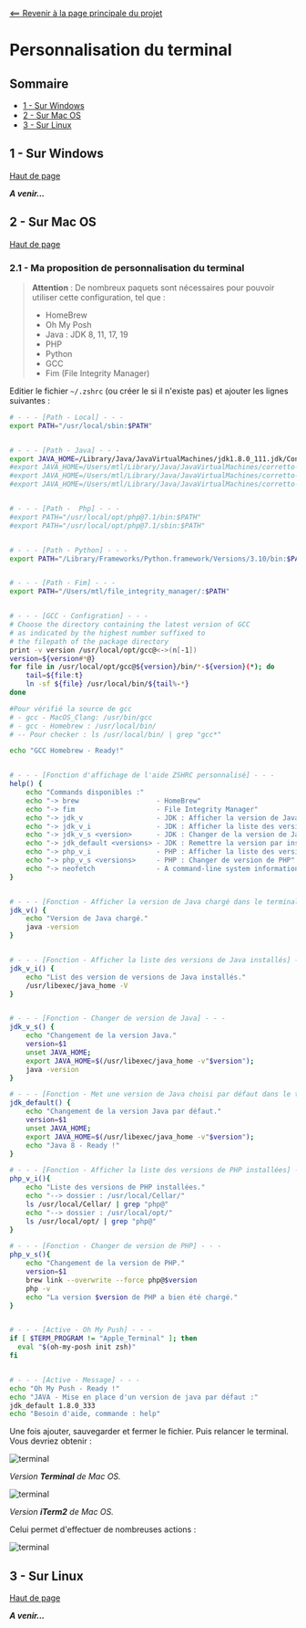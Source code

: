 <a name="top"></a>

[<== Revenir à la page principale du projet](../../)

# Personnalisation du terminal

## Sommaire

- [1 - Sur Windows](#1---sur-windows)
- [2 - Sur Mac OS](#2---sur-mac-os)
- [3 - Sur Linux](#3---sur-linux)

## 1 - Sur Windows
[Haut de page](#top)

_**A venir...**_

## 2 - Sur Mac OS
[Haut de page](#top)

### 2.1 - Ma proposition de personnalisation du terminal

> **Attention** : De nombreux paquets sont nécessaires pour pouvoir utiliser cette configuration, tel que :
> - HomeBrew
> - Oh My Posh
> - Java : JDK 8, 11, 17, 19
> - PHP
> - Python
> - GCC
> - Fim (File Integrity Manager)

Editier le fichier `~/.zshrc` (ou créer le si il n'existe pas) et ajouter les lignes suivantes :

```bash
# - - - [Path - Local] - - - 
export PATH="/usr/local/sbin:$PATH"


# - - - [Path - Java] - - - 
export JAVA_HOME=/Library/Java/JavaVirtualMachines/jdk1.8.0_111.jdk/Contents/Home
#export JAVA_HOME=/Users/mtl/Library/Java/JavaVirtualMachines/corretto-11.0.16/Contents/Home
#export JAVA_HOME=/Users/mtl/Library/Java/JavaVirtualMachines/corretto-17.0.5/Contents/Home
#export JAVA_HOME=/Users/mtl/Library/Java/JavaVirtualMachines/corretto-19.0.1/Contents/Home


# - - - [Path -  Php] - - -
#export PATH="/usr/local/opt/php@7.1/bin:$PATH"
#export PATH="/usr/local/opt/php@7.1/sbin:$PATH"


# - - - [Path - Python] - - -
export PATH="/Library/Frameworks/Python.framework/Versions/3.10/bin:$PATH"


# - - - [Path - Fim] - - -
export PATH="/Users/mtl/file_integrity_manager/:$PATH"


# - - - [GCC - Configration] - - -
# Choose the directory containing the latest version of GCC
# as indicated by the highest number suffixed to 
# the filepath of the package directory
print -v version /usr/local/opt/gcc@<->(n[-1])
version=${version#*@}
for file in /usr/local/opt/gcc@${version}/bin/*-${version}(*); do
    tail=${file:t}
    ln -sf ${file} /usr/local/bin/${tail%-*}
done

#Pour vérifié la source de gcc
# - gcc - MacOS_Clang: /usr/bin/gcc
# - gcc - Homebrew : /usr/local/bin/
# -- Pour checker : ls /usr/local/bin/ | grep "gcc*"

echo "GCC Homebrew - Ready!"


# - - - [Fonction d'affichage de l'aide ZSHRC personnalisé] - - -
help() {
	echo "Commands disponibles :"
	echo "-> brew                   - HomeBrew"
	echo "-> fim                    - File Integrity Manager"
	echo "-> jdk_v                  - JDK : Afficher la version de Java chargé."
	echo "-> jdk_v_i                - JDK : Afficher la liste des versions de Java installés."
	echo "-> jdk_v_s <version>      - JDK : Changer de la version de Java."
	echo "-> jdk_default <versions> - JDK : Remettre la version par installé par défaut de JDK."
	echo "-> php_v_i                - PHP : Afficher la liste des versions de PHP installées."
	echo "-> php_v_s <versions>     - PHP : Changer de version de PHP"
	echo "-> neofetch               - A command-line system information tool written in bash"
}


# - - - [Fonction - Afficher la version de Java chargé dans le terminal] - - -
jdk_v() {
	echo "Version de Java chargé."
	java -version
}


# - - - [Fonction - Afficher la liste des versions de Java installés] - - -
jdk_v_i() {
	echo "List des version de versions de Java installés."
	/usr/libexec/java_home -V
}


# - - - [Fonction - Changer de version de Java] - - -
jdk_v_s() {
	echo "Changement de la version Java."
	version=$1
	unset JAVA_HOME;
	export JAVA_HOME=$(/usr/libexec/java_home -v"$version");
	java -version
}

# - - - [Fonction - Met une version de Java choisi par défaut dans le terminal au démarrage] - - -
jdk_default() {
	echo "Changement de la version Java par défaut."
	version=$1
	unset JAVA_HOME;
	export JAVA_HOME=$(/usr/libexec/java_home -v"$version");
	echo "Java 8 - Ready !"
}

# - - - [Fonction - Afficher la liste des versions de PHP installées] - - -
php_v_i(){
	echo "Liste des versions de PHP installées."
	echo "--> dossier : /usr/local/Cellar/"
	ls /usr/local/Cellar/ | grep "php@"
	echo "--> dossier : /usr/local/opt/"
	ls /usr/local/opt/ | grep "php@"
}

# - - - [Fonction - Changer de version de PHP] - - -
php_v_s(){
	echo "Changement de la version de PHP."
	version=$1
	brew link --overwrite --force php@$version
	php -v
	echo "La version $version de PHP a bien été chargé."
}


# - - - [Active - Oh My Push] - - -
if [ $TERM_PROGRAM != "Apple_Terminal" ]; then
  eval "$(oh-my-posh init zsh)"
fi


# - - - [Active - Message] - - -
echo "Oh My Push - Ready !"
echo "JAVA - Mise en place d'un version de java par défaut :" 
jdk_default 1.8.0_333
echo "Besoin d'aide, commande : help"
```

Une fois ajouter, sauvegarder et fermer le fichier.
Puis relancer le terminal. Vous devriez obtenir :

![terminal](images/terminal_zsrhc/001.png)

_Version **Terminal** de Mac OS._

![terminal](images/terminal_zsrhc/002.png)

_Version **iTerm2** de Mac OS._

Celui permet d'effectuer de nombreuses actions :

![terminal](images/terminal_zsrhc/003.png)

## 3 - Sur Linux
[Haut de page](#top)

_**A venir...**_